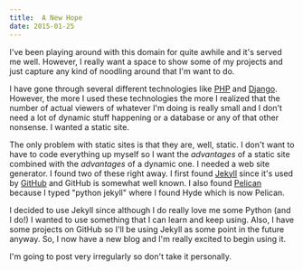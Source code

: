 ```yaml
---
title:  A New Hope
date: 2015-01-25
---
```

I've been playing around with this domain for quite awhile and it's served me well. However, I really want a space to show some of my projects and just capture any kind of noodling around that I'm want to do.

I have gone through several different technologies like [PHP][php] and [Django][django]. However, the more I used these technologies the more I realized that the number of actual viewers of whatever I'm doing is really small and I don't need a lot of dynamic stuff happening or a database or any of that other nonsense. I wanted a static site.

The only problem with static sites is that they are, well, static. I don't want to have to code everything up myself so I want the _advantages_ of a static site combined with the _advantages_ of a dynamic one. I needed a web site generator. I found two of these right away. I first found [Jekyll][jekyll] since it's used by [GitHub][github] and GitHub is somewhat well known. I also found [Pelican][pelican] because I typed "python jekyll" where I found Hyde which is now Pelican.

I decided to use Jekyll since although I do really love me some Python (and I do!) I wanted to use something that I can learn and keep using. Also, I have some projects on GitHub so I'll be using Jekyll as some point in the future anyway. So, I now have a new blog and I'm really excited to begin using it.

I'm going to post very irregularly so don't take it personally.

[php]: http://php.net
[django]: https://www.djangoproject.com
[jekyll]: http://jekyllrb.com
[github]: http://github.com
[pelican]: http://docs.getpelican.com/en/3.5.0/